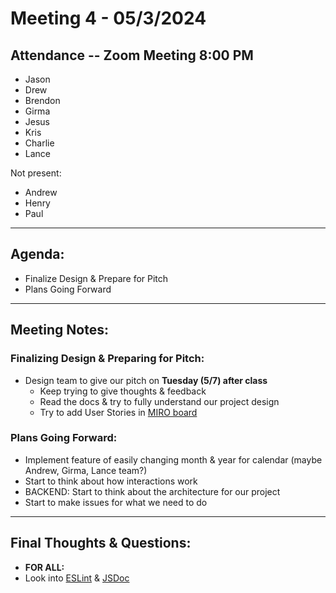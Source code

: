 # Meeting 4 - 05/3/2024

## Attendance -- Zoom Meeting 8:00 PM
- Jason
- Drew
- Brendon
- Girma
- Jesus
- Kris
- Charlie
- Lance

Not present: 
- Andrew
- Henry
- Paul

---

## Agenda:
- Finalize Design & Prepare for Pitch
- Plans Going Forward

---

## Meeting Notes:

### Finalizing Design & Preparing for Pitch:
- Design team to give our pitch on **Tuesday (5/7) after class**
  - Keep trying to give thoughts & feedback
  - Read the docs & try to fully understand our project design
  - Try to add User Stories in [MIRO board](https://miro.com/app/board/uXjVKOyTpVY=/#tpicker-content)

### Plans Going Forward:
- Implement feature of easily changing month & year for calendar (maybe Andrew, Girma, Lance team?)
- Start to think about how interactions work
- BACKEND: Start to think about the architecture for our project
- Start to make issues for what we need to do

---

## Final Thoughts & Questions:
- **FOR ALL:**
- Look into [ESLint](https://eslint.org/) & [JSDoc](https://jsdoc.app/)
